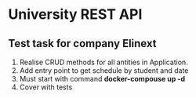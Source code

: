 
# University REST API

## Test task for company Elinext

1. Realise CRUD methods for all antities in Application.
2. Add entry point to get schedule by student and date
3. Must start with command **docker-compouse up -d**
4. Cover with tests


